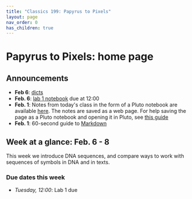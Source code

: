 ```yaml
---
title: "Classics 199: Papyrus to Pixels"
layout: page
nav_order: 0
has_children: true
---
```



# Papyrus to Pixels: home page


## Announcements

- **Feb 6**: [dicts](./julia/dicts.html)
- **Feb. 6**: [lab 1 notebook](./labs/lab1/) due at 12:00
- **Feb. 1**: Notes from today's class in the form of a Pluto notebook are available [here](./julia/collections-intro.html).  The notes are saved as a web page.  For help saving the page as a Pluto notebook and opening it in Pluto, see [this guide](./julia/pluto/)
- **Feb. 1**: 60-second guide to [Markdown](https://commonmark.org/help/)



## Week at a glance: Feb. 6 - 8

This week we introduce DNA sequences, and compare ways to work with sequences of symbols in DNA and in texts.



### Due dates this week



- *Tuesday, 12:00*: Lab 1 due


